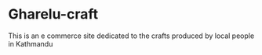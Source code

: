 # Gharelu-craft
This is an e commerce site dedicated to the crafts produced by local people in Kathmandu


